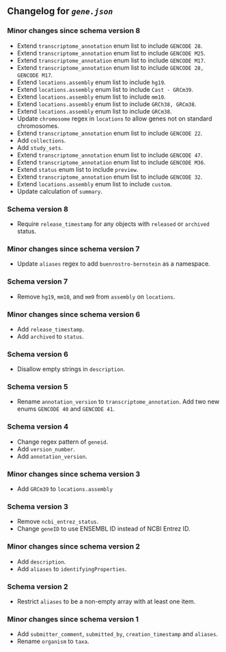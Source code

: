 ## Changelog for *`gene.json`*

### Minor changes since schema version 8

* Extend `transcriptome_annotation` enum list to include `GENCODE 28`.
* Extend `transcriptome_annotation` enum list to include `GENCODE M25`.
* Extend `transcriptome_annotation` enum list to include `GENCODE M17`.
* Extend `transcriptome_annotation` enum list to include `GENCODE 28, GENCODE M17`.
* Extend `locations.assembly` enum list to include `hg19`.
* Extend `locations.assembly` enum list to include `Cast - GRCm39`.
* Extend `locations.assembly` enum list to include `mm10`.
* Extend `locations.assembly` enum list to include `GRCh38, GRCm38`.
* Extend `locations.assembly` enum list to include `GRCm38`.
* Update `chromosome` regex in `locations` to allow genes not on standard chromosomes.
* Extend `transcriptome_annotation` enum list to include `GENCODE 22`.
* Add `collections`.
* Add `study_sets`.
* Extend `transcriptome_annotation` enum list to include `GENCODE 47`.
* Extend `transcriptome_annotation` enum list to include `GENCODE M36`.
* Extend `status` enum list to include `preview`.
* Extend `transcriptome_annotation` enum list to include `GENCODE 32`.
* Extend `locations.assembly` enum list to include `custom`.
* Update calculation of `summary`.

### Schema version 8

* Require `release_timestamp` for any objects with `released` or `archived` status.

### Minor changes since schema version 7

* Update `aliases` regex to add `buenrostro-bernstein` as a namespace.

### Schema version 7

* Remove `hg19`, `mm10`, and `mm9` from `assembly` on `locations`.

### Minor changes since schema version 6

* Add `release_timestamp`.
* Add `archived` to `status`.

### Schema version 6

* Disallow empty strings in `description`.

### Schema version 5

* Rename `annotation_version` to `transcriptome_annotation`. Add two new enums `GENCODE 40` and `GENCODE 41`.

### Schema version 4

* Change regex pattern of  `geneid`.
* Add `version_number`.
* Add `annotation_version`.

### Minor changes since schema version 3

* Add `GRCm39` to `locations.assembly`

### Schema version 3

* Remove `ncbi_entrez_status`.
* Change `geneID` to use ENSEMBL ID instead of NCBI Entrez ID.

### Minor changes since schema version 2

* Add `description`.
* Add `aliases` to `identifyingProperties`.

### Schema version 2

* Restrict `aliases` to be a non-empty array with at least one item.

### Minor changes since schema version 1

* Add `submitter_comment`, `submitted_by`, `creation_timestamp` and `aliases`.
* Rename `organism` to `taxa`.
